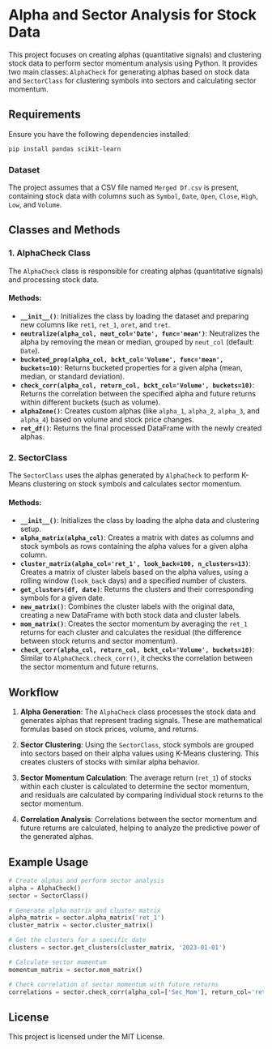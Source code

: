 
# Alpha and Sector Analysis for Stock Data

This project focuses on creating alphas (quantitative signals) and clustering stock data to perform sector momentum analysis using Python. It provides two main classes: `AlphaCheck` for generating alphas based on stock data and `SectorClass` for clustering symbols into sectors and calculating sector momentum.

## Requirements

Ensure you have the following dependencies installed:

```bash
pip install pandas scikit-learn
```

### Dataset
The project assumes that a CSV file named `Merged Df.csv` is present, containing stock data with columns such as `Symbol`, `Date`, `Open`, `Close`, `High`, `Low`, and `Volume`.

## Classes and Methods

### 1. AlphaCheck Class

The `AlphaCheck` class is responsible for creating alphas (quantitative signals) and processing stock data.

#### Methods:
- **`__init__()`**: Initializes the class by loading the dataset and preparing new columns like `ret1`, `ret_1`, `oret`, and `tret`.
- **`neutralize(alpha_col, neut_col='Date', func='mean')`**: Neutralizes the alpha by removing the mean or median, grouped by `neut_col` (default: `Date`).
- **`bucketed_prop(alpha_col, bckt_col='Volume', func='mean', buckets=10)`**: Returns bucketed properties for a given alpha (mean, median, or standard deviation).
- **`check_corr(alpha_col, return_col, bckt_col='Volume', buckets=10)`**: Returns the correlation between the specified alpha and future returns within different buckets (such as volume).
- **`alphaZone()`**: Creates custom alphas (like `alpha_1`, `alpha_2`, `alpha_3`, and `alpha_4`) based on volume and stock price changes.
- **`ret_df()`**: Returns the final processed DataFrame with the newly created alphas.

### 2. SectorClass

The `SectorClass` uses the alphas generated by `AlphaCheck` to perform K-Means clustering on stock symbols and calculates sector momentum.

#### Methods:
- **`__init__()`**: Initializes the class by loading the alpha data and clustering setup.
- **`alpha_matrix(alpha_col)`**: Creates a matrix with dates as columns and stock symbols as rows containing the alpha values for a given alpha column.
- **`cluster_matrix(alpha_col='ret_1', look_back=100, n_clusters=13)`**: Creates a matrix of cluster labels based on the alpha values, using a rolling window (`look_back` days) and a specified number of clusters.
- **`get_clusters(df, date)`**: Returns the clusters and their corresponding symbols for a given date.
- **`new_matrix()`**: Combines the cluster labels with the original data, creating a new DataFrame with both stock data and cluster labels.
- **`mom_matrix()`**: Creates the sector momentum by averaging the `ret_1` returns for each cluster and calculates the residual (the difference between stock returns and sector momentum).
- **`check_corr(alpha_col, return_col, bckt_col='Volume', buckets=10)`**: Similar to `AlphaCheck.check_corr()`, it checks the correlation between the sector momentum and future returns.

## Workflow

1. **Alpha Generation**:
   The `AlphaCheck` class processes the stock data and generates alphas that represent trading signals. These are mathematical formulas based on stock prices, volume, and returns.

2. **Sector Clustering**:
   Using the `SectorClass`, stock symbols are grouped into sectors based on their alpha values using K-Means clustering. This creates clusters of stocks with similar alpha behavior.

3. **Sector Momentum Calculation**:
   The average return (`ret_1`) of stocks within each cluster is calculated to determine the sector momentum, and residuals are calculated by comparing individual stock returns to the sector momentum.

4. **Correlation Analysis**:
   Correlations between the sector momentum and future returns are calculated, helping to analyze the predictive power of the generated alphas.

## Example Usage

```python
# Create alphas and perform sector analysis
alpha = AlphaCheck()
sector = SectorClass()

# Generate alpha matrix and cluster matrix
alpha_matrix = sector.alpha_matrix('ret_1')
cluster_matrix = sector.cluster_matrix()

# Get the clusters for a specific date
clusters = sector.get_clusters(cluster_matrix, '2023-01-01')

# Calculate sector momentum
momentum_matrix = sector.mom_matrix()

# Check correlation of sector momentum with future returns
correlations = sector.check_corr(alpha_col=['Sec_Mom'], return_col='ret_1', bckt_col='Volume', buckets=10)
```

## License

This project is licensed under the MIT License.

